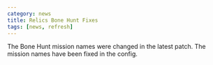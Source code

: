 ```yaml
---
category: news
title: Relics Bone Hunt Fixes
tags: [news, refresh]
---
```


The Bone Hunt mission names were changed in the latest patch. The mission names have been fixed in the config.
